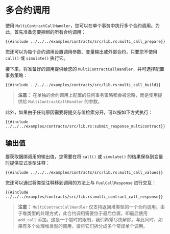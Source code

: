 # 多合约调用

使用 `MultiContractCallHandler`，您可以在单个事务中执行多个合约调用。为此，首先准备您要捆绑的所有合约调用：

```rust,ignore
{{#include ../../../examples/contracts/src/lib.rs:multi_call_prepare}}
```

您还可以为每个合约调用设置调用参数、变量输出或外部合约，只要您不使用 `call()` 或 `simulate()` 执行它。

接下来，将准备好的调用提供给您的 `MultiContractCallHandler`，并可选择配置事务策略：

```rust,ignore
{{#include ../../../examples/contracts/src/lib.rs:multi_call_build}}
```

> **注意：** 在单独的合约调用上配置的任何事务策略都会被忽略，而是使用提供给 `MultiContractCallHandler` 的参数。

此外，如果由于任何原因需要将提交与值检索分开，可以按如下方式执行：

```rust,ignore
{{#include ../../../examples/contracts/src/lib.rs:submit_response_multicontract}}
```

## 输出值

要获取捆绑调用的输出值，您需要在将 `call()` 或 `simulate()` 的结果保存到变量时提供显式类型注释：

```rust,ignore
{{#include ../../../examples/contracts/src/lib.rs:multi_call_values}}
```

您还可以通过将类型注释移到调用的方法上与 `FuelCallResponse` 进行交互：

```rust,ignore
{{#include ../../../examples/contracts/src/lib.rs:multi_contract_call_response}}
```

> **注意：** `MultiContractCallHandler` 仅支持返回堆类型的一个合约调用。由于堆类型的处理方式，此合约调用需要位于最后位置，即最后使用 `add_call` 添加。这是一个暂时的限制，我们希望尽快解除。与此同时，如果有多个处理堆类型的调用，请将它们拆分成多个常规单个调用。
